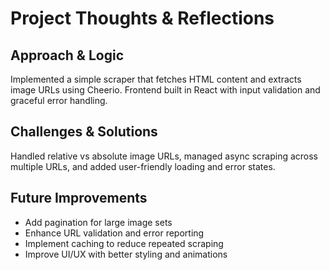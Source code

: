 # Project Thoughts & Reflections

## Approach & Logic
Implemented a simple scraper that fetches HTML content and extracts image URLs using Cheerio. Frontend built in React with input validation and graceful error handling.

## Challenges & Solutions
Handled relative vs absolute image URLs, managed async scraping across multiple URLs, and added user-friendly loading and error states.

## Future Improvements
- Add pagination for large image sets
- Enhance URL validation and error reporting
- Implement caching to reduce repeated scraping
- Improve UI/UX with better styling and animations
